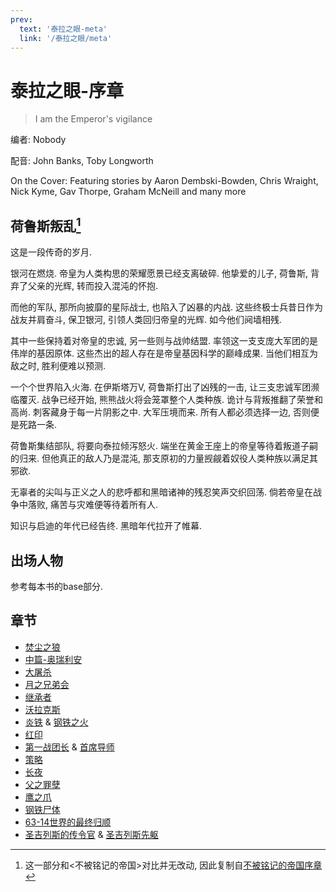 ```yaml
---
prev:
  text: '泰拉之眼-meta'
  link: '/泰拉之眼/meta'
---
```


# 泰拉之眼-序章

> I am the Emperor's vigilance

编者: Nobody

配音: John Banks, Toby Longworth

On the Cover: Featuring stories by Aaron Dembski-Bowden, Chris Wraight, Nick Kyme, Gav Thorpe, Graham McNeill and many more

## 荷鲁斯叛乱[^1]

这是一段传奇的岁月.

银河在燃烧. 帝皇为人类构思的荣耀愿景已经支离破碎. 他挚爱的儿子, 荷鲁斯, 背弃了父亲的光辉, 转而投入混沌的怀抱.

而他的军队, 那所向披靡的星际战士, 也陷入了凶暴的内战. 这些终极士兵昔日作为战友并肩奋斗, 保卫银河, 引领人类回归帝皇的光辉. 如今他们阋墙相残.

其中一些保持着对帝皇的忠诚, 另一些则与战帅结盟. 率领这一支支庞大军团的是伟岸的基因原体. 这些杰出的超人存在是帝皇基因科学的巅峰成果. 当他们相互为敌之时, 胜利便难以预测.

一个个世界陷入火海. 在伊斯塔万V, 荷鲁斯打出了凶残的一击, 让三支忠诚军团濒临覆灭. 战争已经开始, 熊熊战火将会笼罩整个人类种族. 诡计与背叛推翻了荣誉和高尚. 刺客藏身于每一片阴影之中. 大军压境而来. 所有人都必须选择一边, 否则便是死路一条.

荷鲁斯集结部队, 将要向泰拉倾泻怒火. 端坐在黄金王座上的帝皇等待着叛道子嗣的归来. 但他真正的敌人乃是混沌, 那支原初的力量觊觎着奴役人类种族以满足其邪欲.

无辜者的尖叫与正义之人的悲呼都和黑暗诸神的残忍笑声交织回荡. 倘若帝皇在战争中落败, 痛苦与灾难便等待着所有人.

知识与启迪的年代已经告终. 黑暗年代拉开了帷幕.

## 出场人物

参考每本书的base部分.

## 章节

+ [焚尘之狼](/泰拉之眼/焚尘之狼/meta)
+ [中篇-奥瑞利安](/泰拉之眼/奥瑞利安/meta)
+ [大屠杀](/泰拉之眼/大屠杀/meta)
+ [月之兄弟会](/泰拉之眼/月之兄弟会/meta)
+ [继承者](/泰拉之眼/继承者/meta)
+ [沃拉克斯](/泰拉之眼/沃拉克斯/meta)
+ [炎铁](/泰拉之眼/炎铁/meta) & [钢铁之火](/泰拉之眼/钢铁之火/meta)
+ [红印](/泰拉之眼/红印/meta)
+ [第一战团长](/泰拉之眼/第一战团长/meta) & [首席导师](/泰拉之眼/首席导师/meta)
+ [策略](/泰拉之眼/策略/meta)
+ [长夜](/泰拉之眼/长夜/meta)
+ [父之罪孽](/泰拉之眼/父之罪孽/meta)
+ [鹰之爪](/泰拉之眼/鹰之爪/meta)
+ [钢铁尸体](/泰拉之眼/钢铁尸体/meta)
+ [63-14世界的最终归顺](/泰拉之眼/63-14世界的最终归顺/meta)
+ [圣吉列斯的传令官](/泰拉之眼/圣吉列斯的传令官/meta) & [圣吉列斯先躯](/泰拉之眼/圣吉列斯先躯/meta)

[^1]: 这一部分和<不被铭记的帝国>对比并无改动, 因此复制自[不被铭记的帝国序章](/不被铭记的帝国/base)
